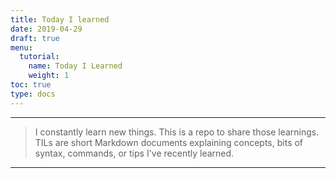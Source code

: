 ```yaml
---
title: Today I learned 
date: 2019-04-29
draft: true
menu:
  tutorial:
    name: Today I Learned
    weight: 1
toc: true
type: docs
---
```



---
> I constantly learn new things. This is a repo to share those learnings. TILs are short Markdown documents explaining concepts, bits of syntax, commands, or tips I've recently learned.

----



